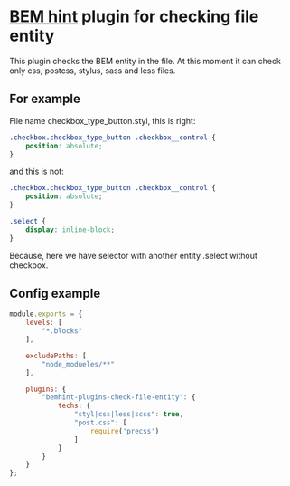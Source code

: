 # [BEM hint](https://github.com/bem/bemhint) plugin for checking file entity

This plugin checks the BEM entity in the file. At this moment it can check only css, postcss, stylus, sass and less files.

## For example

File name checkbox_type_button.styl, this is right:

```css
.checkbox.checkbox_type_button .checkbox__control {
    position: absolute;
}
```

and this is not:

```css
.checkbox.checkbox_type_button .checkbox__control {
    position: absolute;
}

.select {
    display: inline-block;
}
```

Because, here we have selector with another entity .select without checkbox.

## Config example

```js
module.exports = {
    levels: [
        "*.blocks"
    ],

    excludePaths: [
        "node_modueles/**"
    ],

    plugins: {
        "bemhint-plugins-check-file-entity": {
            techs: {
                "styl|css|less|scss": true,
                "post.css": [
                    require('precss')
                ]
            }
        }
    }
};
```
